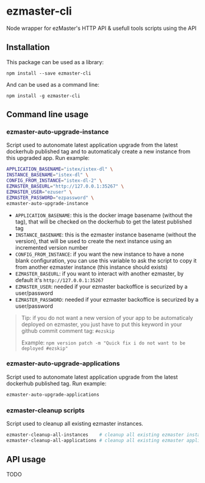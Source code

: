 # ezmaster-cli
Node wrapper for ezMaster's HTTP API & usefull tools scripts using the API

## Installation

This package can be used as a library:

```shell
npm install --save ezmaster-cli
```

And can be used as a command line:

```shell
npm install -g ezmaster-cli
```

## Command line usage

### ezmaster-auto-upgrade-instance

Script used to autonomate latest application upgrade from the latest dockerhub published tag and to automaticaly create a new instance from this upgraded app. Run example:

```bash
APPLICATION_BASENAME="istex/istex-dl" \
INSTANCE_BASENAME="istex-dl" \
CONFIG_FROM_INSTANCE="istex-dl-2" \
EZMASTER_BASEURL="http://127.0.0.1:35267" \
EZMASTER_USER="ezuser" \
EZMASTER_PASSWORD="ezpassword" \
ezmaster-auto-upgrade-instance
```

- `APPLICATION_BASENAME`: this is the docker image basename (without the tag), that will be checked on the dockerhub to get the latest published tag
- `INSTANCE_BASENAME`: this is the ezmaster instance basename (without the version), that will be used to create the next instance using an incremented version number
- `CONFIG_FROM_INSTANCE`: if you want the new instance to have a none blank configuration, you can use this variable to ask the script to copy it from another ezmaster instance (this instance should exists)
- `EZMASTER_BASEURL`: if you want to interact with another ezmaster, by default it's `http://127.0.0.1:35267`
- `EZMASTER_USER`: needed if your ezmaster backoffice is securized by a user/password
- `EZMASTER_PASSWORD`: needed if your ezmaster backoffice is securized by a user/password

> Tip: if you do not want a new version of your app to be automaticaly deployed on ezmaster, you just have to put this keyword in your github commit comment tag: `#ezskip`
>
> Example: ``npm version patch -m "Quick fix i do not want to be deployed #ezskip"``

### ezmaster-auto-upgrade-applications

Script used to autonomate latest application upgrade from the latest dockerhub published tag. Run example:

```bash
ezmaster-auto-upgrade-applications
```


### ezmaster-cleanup scripts

Script used to cleanup all existing ezmaster instances.

```bash
ezmaster-cleanup-all-instances    # cleanup all existing ezmaster instances.
ezmaster-cleanup-all-applications # cleanup all existing ezmaster application.
```

## API usage

TODO
